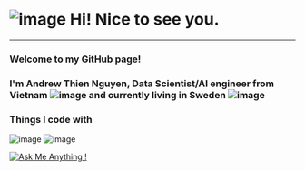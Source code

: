 # ![image](https://github.com/AndrewNguyen27296/AndrewNguyen27296/assets/24667111/4c932028-ce17-447c-aad5-a8fd67e45bc2) Hi! Nice to see you.
-------------------------------

### Welcome to my GitHub page!
### I'm Andrew Thien Nguyen, Data Scientist/AI engineer from Vietnam ![image](https://github.com/AndrewNguyen27296/AndrewNguyen27296/assets/24667111/24ba313c-40b8-434f-82f0-7f4940cd403a) and currently living in Sweden ![image](https://github.com/AndrewNguyen27296/AndrewNguyen27296/assets/24667111/f6e9c932-fc6d-4132-9976-b93f6da8a3b6)

### Things I code with 
![image](https://github.com/AndrewNguyen27296/AndrewNguyen27296/assets/24667111/7962af7b-fc0b-4dc4-972d-d6a95e4e3c31) ![image](https://github.com/AndrewNguyen27296/AndrewNguyen27296/assets/24667111/05d6d8a0-e3ae-4210-a769-131e1d85a37a)



[![Ask Me Anything !](https://img.shields.io/badge/Ask%20me-anything-1abc9c.svg)](https://github.com/AndrewNguyen27296/AndrewNguyen27296/ama)

<!--
**AndrewNguyen27296/AndrewNguyen27296** is a ✨ _special_ ✨ repository because its `README.md` (this file) appears on your GitHub profile.

Here are some ideas to get you started:

- 🔭 I’m currently working on ...
- 🌱 I’m currently learning ...
- 👯 I’m looking to collaborate on ...
- 🤔 I’m looking for help with ...
- 💬 Ask me about ...
- 📫 How to reach me: ...
- 😄 Pronouns: ...
- ⚡ Fun fact: ...
-->

